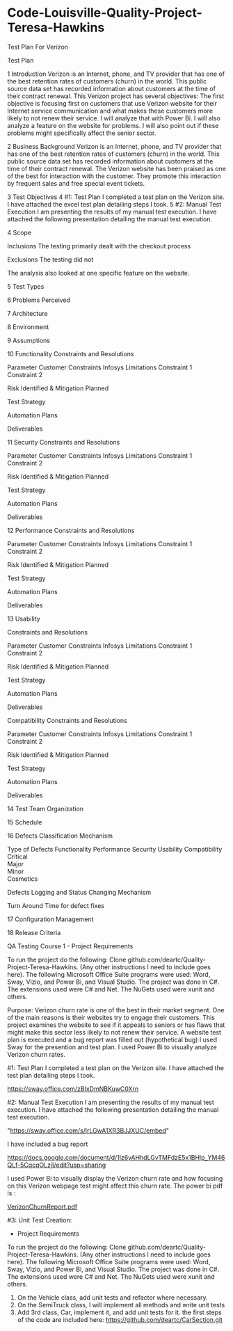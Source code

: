 # Code-Louisville-Quality-Project-Teresa-Hawkins

 
 
Test Plan  For Verizon 
  
 
Test Plan
 
1	Introduction
Verizon is an Internet, phone, and TV provider that has one of the best retention rates of customers (churn) in the world. This public source data set has recorded information about customers at the time of their contract renewal. This Verizon project has several objectives: The first objective is focusing first on customers that use Verizon website for their Internet service communication and what makes these customers more likely to not renew their service. I will analyze that with Power Bi.  I will also analyze a feature on the website for problems.  I will also point out if these problems might specifically affect  the senior sector. 


 
2	Business Background
Verizon is an Internet, phone, and TV provider that has one of the best retention rates of customers (churn) in the world. This public source data set has recorded information about customers at the time of their contract renewal. The Verizon website has been praised as one of the best for interaction with the customer.  They promote this interaction by frequent sales and free special event tickets.

 
3	Test Objectives
4	#1: Test Plan I completed a test plan on the Verizon site. I have attached the excel test plan detailing steps I took.
5	#2: Manual Test Execution I am presenting the results of my manual test execution. I have attached the following presentation detailing the manual test execution.

4       Scope 
 
Inclusions  The testing primarily dealt with the checkout process
 
Exclusions   The testing did not 

The analysis also looked at one specific feature on the website.  
 
5 Test Types
 
6       Problems Perceived
 
7       Architecture
 
8       Environment
 
9       Assumptions
 
10  Functionality
Constraints and Resolutions
 
Parameter	Customer Constraints	Infosys Limitations
Constraint 1	 	 
Constraint 2	 	 
 	 	 
 	 	 
 	 	 
 	 	 
 	 	 
 	 	 
 	 	 
 
Risk Identified & Mitigation Planned
 
Test Strategy
 
Automation Plans
 
Deliverables
 
11  Security 
Constraints and Resolutions
 
Parameter	Customer Constraints	Infosys Limitations
Constraint 1	 	 
Constraint 2	 	 
 	 	 
 	 	 
 	 	 
 	 	 
 	 	 
 	 	 
 	 	 
 
Risk Identified & Mitigation Planned
 
Test Strategy
 
Automation Plans
 
Deliverables
 
12  Performance 
Constraints and Resolutions
 
Parameter	Customer Constraints	Infosys Limitations
Constraint 1	 	 
Constraint 2	 	 
 	 	 
 	 	 
 	 	 
 	 	 
 	 	 
 	 	 
 	 	 
 
Risk Identified & Mitigation Planned
 
Test Strategy
 
Automation Plans
 
Deliverables
 
13  Usability
 
Constraints and Resolutions
 
Parameter	Customer Constraints	Infosys Limitations
Constraint 1	 	 
Constraint 2	 	 
 	 	 
 	 	 
 	 	 
 	 	 
 	 	 
 	 	 
 	 	 
 
Risk Identified & Mitigation Planned
 
Test Strategy
 
Automation Plans
 
Deliverables
 
Compatibility Constraints and Resolutions
 
Parameter	Customer Constraints	Infosys Limitations
Constraint 1	 	 
Constraint 2	 	 
 	 	 
 	 	 
 	 	 
 	 	 
 	 	 
 	 	 
 	 	 
 
Risk Identified & Mitigation Planned
 
Test Strategy
 
Automation Plans
 
Deliverables
 
14  Test Team Organization
 
15  Schedule
 
16  Defects Classification Mechanism
 
Type of Defects 	Functionality 	Performance 	Security 	Usability	Compatibility 
Critical	 	 	 	 	 
Major	 	 	 	 	 
Minor	 	 	 	 	 
Cosmetics	 	 	 	 	 
 
Defects Logging and Status Changing  Mechanism
 
Turn Around Time for defect fixes
 
17  Configuration Management 
 
18  Release Criteria


QA Testing Course 1 - Project Requirements

To run the project do the following: Clone github.com/deartc/Quality-Project-Teresa-Hawkins. (Any other instructions I need to include goes here). The following Microsoft Office Suite programs were used:  Word,  Sway, Vizio, and Power Bi, and Visual Studio.  The project was done in C#.   The extensions used were C# and Net.  The NuGets used were xunit and others.    

Purpose: 
Verizon churn rate is one of the best in their market segment.  One of the main reasons is their websites try to engage their customers. This project examines the website  to see if it appeals to seniors or has flaws that might make this sector less likely to not renew their service.   A website  test plan is executed and  a bug report was filled out (hypothetical bug)  I used Sway for the presention and test plan.  I used Power Bi to  visually analyze Verizon churn rates.   


#1: Test Plan
I completed a test plan on the Verizon site.  I have attached the test plan detailing steps I took.

https://sway.office.com/zBIxDmNBKuwC0Xrn
	

	
#2: Manual Test Execution
I am presenting the results of my manual test execution.   I have attached the following presentation detailing the manual
test execution.



"https://sway.office.com/s/lrLGwA1XR3BJJXUC/embed"

I have included a bug report


https://docs.google.com/document/d/1lz6yAHhdLGvTMFdzE5x1BHlp_YM46QLf-5CqcqOLzjI/edit?usp=sharing



I used Power Bi to visually display the Verizon churn  rate and how focusing on this Verizon webpage test might affect this churn rate.  The power bi pdf is :


[VerizonChurnReport.pdf](https://github.com/deartc/Quality-Project-Teresa-Hawkins/files/9611038/VerizonChurnReport.pdf)


 

#3: Unit Test Creation:
- Project Requirements

To run the project do the following: Clone github.com/deartc/Quality-Project-Teresa-Hawkins. (Any other instructions I need to include goes here). The following Microsoft Office Suite programs were used:  Word,  Sway, Vizio, and Power Bi, and Visual Studio.  The project was done in C#.   The extensions used were C# and Net.  The NuGets used were xunit and others.    
1. On the Vehicle class, add unit tests  and refactor where necessary.
2. On the SemiTruck class, I will implement all methods and write unit tests 
3. Add 3rd class, Car, implement it, and add unit tests for it. the first steps of the code are included here: https://github.com/deartc/CarSection.git


